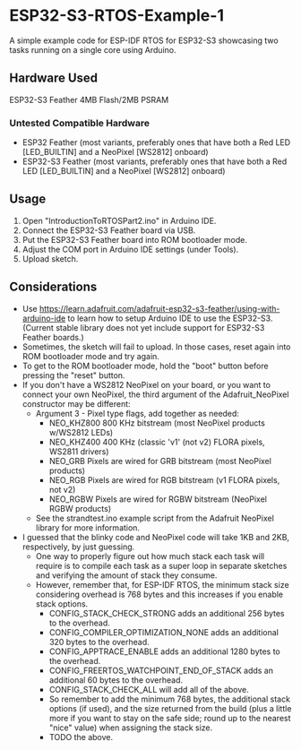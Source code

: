 # ESP32-S3-RTOS-Example-1
A simple example code for ESP-IDF RTOS for ESP32-S3 showcasing two tasks running on a single core using Arduino.
## Hardware Used
ESP32-S3 Feather 4MB Flash/2MB PSRAM
### Untested Compatible Hardware
- ESP32 Feather (most variants, preferably ones that have both a Red LED [LED_BUILTIN] and a NeoPixel [WS2812] onboard)
- ESP32-S3 Feather (most variants, preferably ones that have both a Red LED [LED_BUILTIN] and a NeoPixel [WS2812] onboard)
## Usage
1. Open "IntroductionToRTOSPart2.ino" in Arduino IDE.
2. Connect the ESP32-S3 Feather board via USB.
3. Put the ESP32-S3 Feather board into ROM bootloader mode.
4. Adjust the COM port in Arduino IDE settings (under Tools).
5. Upload sketch.
## Considerations
- Use https://learn.adafruit.com/adafruit-esp32-s3-feather/using-with-arduino-ide to learn how to setup Arduino IDE to use the ESP32-S3. (Current stable library does not yet include support for ESP32-S3 Feather boards.)
- Sometimes, the sketch will fail to upload. In those cases, reset again into ROM bootloader mode and try again.
- To get to the ROM bootloader mode, hold the "boot" button before pressing the "reset" button.
- If you don't have a WS2812 NeoPixel on your board, or you want to connect your own NeoPixel, the third argument of the Adafruit_NeoPixel constructor may be different:
	- Argument 3 - Pixel type flags, add together as needed:
		- NEO_KHZ800  800 KHz bitstream (most NeoPixel products w/WS2812 LEDs)
		- NEO_KHZ400  400 KHz (classic 'v1' (not v2) FLORA pixels, WS2811 drivers)
		- NEO_GRB     Pixels are wired for GRB bitstream (most NeoPixel products)
		- NEO_RGB     Pixels are wired for RGB bitstream (v1 FLORA pixels, not v2)
		- NEO_RGBW    Pixels are wired for RGBW bitstream (NeoPixel RGBW products)
	- See the strandtest.ino example script from the Adafruit NeoPixel library for more information.
- I guessed that the blinky code and NeoPixel code will take 1KB and 2KB, respectively, by just guessing.
	- One way to properly figure out how much stack each task will require is to compile each task as a super loop in separate sketches and verifying the amount of stack they consume.
	- However, remember that, for ESP-IDF RTOS, the minimum stack size considering overhead is 768 bytes and this increases if you enable stack options.
		- CONFIG_STACK_CHECK_STRONG adds an additional 256 bytes to the overhead.
		- CONFIG_COMPILER_OPTIMIZATION_NONE adds an additional 320 bytes to the overhead.
		- CONFIG_APPTRACE_ENABLE adds an additional 1280 bytes to the overhead.
		- CONFIG_FREERTOS_WATCHPOINT_END_OF_STACK adds an additional 60 bytes to the overhead.
		- CONFIG_STACK_CHECK_ALL will add all of the above.
		- So remember to add the minimum 768 bytes, the additional stack options (if used), and the size returned from the build (plus a little more if you want to stay on the safe side; round up to the nearest "nice" value) when assigning the stack size.
		- TODO the above.
